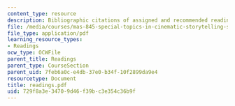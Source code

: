 ```yaml
---
content_type: resource
description: Bibliographic citations of assigned and recommended readings.
file: /media/courses/mas-845-special-topics-in-cinematic-storytelling-spring-2004/729f8a3e34709d46f39bc3e354c36b9f_readings.pdf
file_type: application/pdf
learning_resource_types:
- Readings
ocw_type: OCWFile
parent_title: Readings
parent_type: CourseSection
parent_uid: 7feb6a0c-e4db-37e0-b34f-10f2899da9e4
resourcetype: Document
title: readings.pdf
uid: 729f8a3e-3470-9d46-f39b-c3e354c36b9f
---
```

